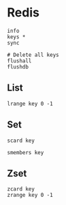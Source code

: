# Redis

```
info
keys *
sync

# Delete all keys
flushall
flushdb
```

## List

```
lrange key 0 -1
```

## Set

```
scard key

smembers key
```

## Zset

```
zcard key
zrange key 0 -1
```
